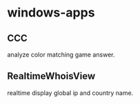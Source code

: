 # windows-apps

## CCC

analyze color matching game answer.

## RealtimeWhoisView

realtime display global ip and country name.
